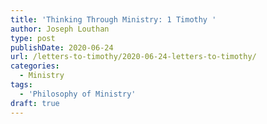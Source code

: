 ```yaml
---
title: 'Thinking Through Ministry: 1 Timothy '
author: Joseph Louthan
type: post
publishDate: 2020-06-24
url: /letters-to-timothy/2020-06-24-letters-to-timothy/
categories:
  - Ministry
tags:
  - 'Philosophy of Ministry'
draft: true
---
```

